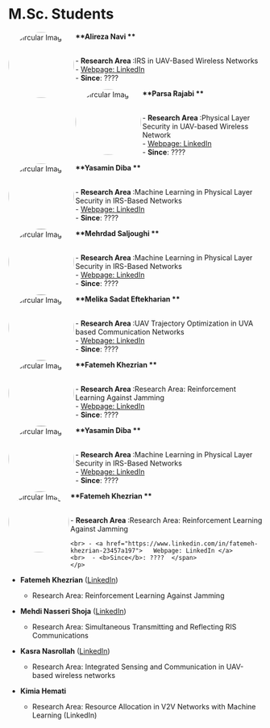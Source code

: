 # **M.Sc. Students**

<p>
  <img src="https://github.com/user-attachments/assets/0b4a7a88-311e-4a8f-8d0c-267f3d9f1076" alt="Circular Image" style="border-radius: 50%;" align="left" width="130" height="130"><span>  <p><b> **Alireza Navi **</b></p></span> 
    <br>  <span class="ban2"> - <b> Research Area </b>:IRS in UAV-Based Wireless Networks 
    <br> - <a href="https://www.linkedin.com/in/alirezanavi">   Webpage: LinkedIn </a>
    <br>  - <b>Since</b>: ????  </span>
    </p>
    
<p>
  <img src="https://github.com/user-attachments/assets/a429cde9-10d1-4361-8b1b-b90557b87e3d" alt="Circular Image" style="border-radius: 50%;" align="left" width="130" height="130"><span>  <p><b> **Parsa Rajabi **</b></p></span> 
    <br>  <span class="ban2"> - <b> Research Area </b>:Physical Layer Security in UAV-based Wireless Network 
    <br> - <a href="https://www.linkedin.com/in/parsa-rajabi-193785231">   Webpage: LinkedIn </a>
    <br>  - <b>Since</b>: ????  </span>
    </p>

<p>
  <img src="https://github.com/user-attachments/assets/f710cd1a-33c3-4cd2-a1bd-9b7d1c0f215a" alt="Circular Image" style="border-radius: 50%;" align="left" width="130" height="130"><span>  <p><b> **Yasamin Diba **</b></p></span> 
    <br>  <span class="ban2"> - <b> Research Area </b>:Machine Learning in Physical Layer Security in IRS-Based Networks 
    <br> - <a href="https://www.linkedin.com">   Webpage: LinkedIn </a>
    <br>  - <b>Since</b>: ????  </span>
    </p>

<p>
  <img src="https://github.com/user-attachments/assets/915dcfd7-07c4-4254-b311-fbe3c6518fbe" alt="Circular Image" style="border-radius: 50%;" align="left" width="130" height="130"><span>  <p><b> **Mehrdad Saljoughi **</b></p></span> 
    <br>  <span class="ban2"> - <b> Research Area </b>:Machine Learning in Physical Layer Security in IRS-Based Networks
    <br> - <a href="[https://www.linkedin.com/in/alirezanavi](https://www.linkedin.com/in/mehrdad-saljoughi-a341081aa)">   Webpage: LinkedIn </a>
    <br>  - <b>Since</b>: ????  </span>
    </p>

<p>
  <img src="https://github.com/user-attachments/assets/06718848-debb-47b8-8450-52d0f7fd6fb1" alt="Circular Image" style="border-radius: 50%;" align="left" width="130" height="130"><span>  <p><b> **Melika Sadat Eftekharian **</b></p></span> 
    <br>  <span class="ban2"> - <b> Research Area </b>:UAV Trajectory Optimization in UVA based Communication Networks 
    <br> - <a href="http://linkedin.com/in/melika-e-68598b223">   Webpage: LinkedIn </a>
    <br>  - <b>Since</b>: ????  </span>
    </p>
     
<p>
  <img src="https://github.com/user-attachments/assets/a429cde9-10d1-4361-8b1b-b90557b87e3d" alt="Circular Image" style="border-radius: 50%;" align="left" width="130" height="130"<span>  <p><b> **Fatemeh Khezrian **</b></p></span> 
    <br>  <span class="ban2"> - <b> Research Area </b>:Research Area: Reinforcement Learning Against Jamming 
    <br> - <a href="https://www.linkedin.com/in/fatemeh-khezrian-23457a197">   Webpage: LinkedIn </a>
    <br>  - <b>Since</b>: ????  </span>
    </p>

<p>
  <img src="https://github.com/user-attachments/assets/f710cd1a-33c3-4cd2-a1bd-9b7d1c0f215a" alt="Circular Image" style="border-radius: 50%;" align="left" width="130" height="130"><span>  <p><b> **Yasamin Diba **</b></p></span> 
    <br>  <span class="ban2"> - <b> Research Area </b>:Machine Learning in Physical Layer Security in IRS-Based Networks 
    <br> - <a href="https://www.linkedin.com">   Webpage: LinkedIn </a>
    <br>  - <b>Since</b>: ????  </span>
    </p>


<p>
  <img src="https://github.com/user-attachments/assets/740b98ab-121d-4696-b24f-512791f9406b" alt="Circular Image" style="border-radius: 50%;" align="left" width="120" height="120"><span>  <p><b> **Fatemeh Khezrian **</b></p></span> 
    <br>  <span class="ban2"> - <b> Research Area </b>:Research Area: Reinforcement Learning Against Jamming 
 
    <br> - <a href="https://www.linkedin.com/in/fatemeh-khezrian-23457a197">   Webpage: LinkedIn </a>
    <br>  - <b>Since</b>: ????  </span>
    </p>
    
    
    
  


- **Fatemeh Khezrian** ([LinkedIn](https://www.linkedin.com/in/fatemeh-khezrian-23457a197/))

  - Research Area: Reinforcement Learning Against Jamming 

- **Mehdi Nasseri Shoja**  ([LinkedIn](https://www.linkedin.com/in/mehdi-nasseri-shoja))

  - Research Area: Simultaneous Transmitting and Reflecting RIS Communications 

- **Kasra Nasrollah** ([LinkedIn](https://www.linkedin.com/in/kasra-nasrollah-232712213)) 

  - Research Area: Integrated Sensing and Communication in UAV-based wireless networks 

- **Kimia Hemati**

   - Research Area: Resource Allocation in V2V Networks with Machine Learning (LinkedIn)
